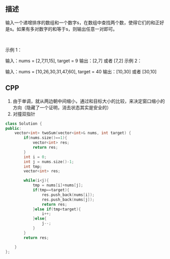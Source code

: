 ## 描述

输入一个递增排序的数组和一个数字s，在数组中查找两个数，使得它们的和正好是s。如果有多对数字的和等于s，则输出任意一对即可。

 

示例 1：

输入：nums = [2,7,11,15], target = 9
输出：[2,7] 或者 [7,2]
示例 2：

输入：nums = [10,26,30,31,47,60], target = 40
输出：[10,30] 或者 [30,10]

## CPP

1. 由于单调，就从两边朝中间缩小，通过和目标大小的比较，来决定窗口缩小的方向（隐藏了一个证明，消去状态其实是安全的）
2. 对撞双指针

```cpp
class Solution {
public:
    vector<int> twoSum(vector<int>& nums, int target) {
        if(nums.size()==1){
            vector<int> res;
            return res;
        }
        int i = 0;
        int j = nums.size()-1;
        int tmp;
        vector<int> res;

        while(i<j){
            tmp = nums[i]+nums[j];
            if(tmp==target){
                res.push_back(nums[i]);
                res.push_back(nums[j]);
                return res;
            }else if(tmp<target){
                i++;
            }else{
                j--;
            }
        }
        return res;

    }
};
```